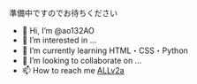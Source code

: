準備中ですのでお待ちください
- 👋 Hi, I’m @ao132AO
- 👀 I’m interested in ...
- 🌱 I’m currently learning HTML・CSS・Python
- 💞️ I’m looking to collaborate on ...
- 📫 How to reach me [ALLv2a](https://twitter.com/ALLv2a)

<!---
ao132AO/ao132AO is a ✨ special ✨ repository because its `README.md` (this file) appears on your GitHub profile.
You can click the Preview link to take a look at your changes.
--->
